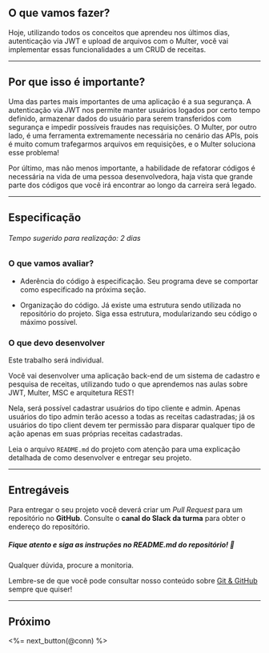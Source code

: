 ## O que vamos fazer?

Hoje, utilizando todos os conceitos que aprendeu nos últimos dias, autenticação via JWT e upload de arquivos com o Multer, você vai implementar essas funcionalidades a um CRUD de receitas.

---

## Por que isso é importante?

Uma das partes mais importantes de uma aplicação é a sua segurança. A autenticação via JWT nos permite manter usuários logados por certo tempo definido, armazenar dados do usuário para serem transferidos com segurança e impedir possíveis fraudes nas requisições. O Multer, por outro lado, é uma ferramenta extremamente necessária no cenário das APIs, pois é muito comum trafegarmos arquivos em requisições, e o Multer soluciona esse problema!

Por último, mas não menos importante, a habilidade de refatorar códigos é necessária na vida de uma pessoa desenvolvedora, haja vista que grande parte dos códigos que você irá encontrar ao longo da carreira será legado.

---

## Especificação

###### Tempo sugerido para realização: 2 dias

### O que vamos avaliar?

- Aderência do código à especificação. Seu programa deve se comportar como especificado na próxima seção.

- Organização do código. Já existe uma estrutura sendo utilizada no repositório do projeto. Siga essa estrutura, modularizando seu código o máximo possível.

### O que devo desenvolver

Este trabalho será individual.

Você vai desenvolver uma aplicação back-end de um sistema de cadastro e pesquisa de receitas, utilizando tudo o que aprendemos nas aulas sobre JWT, Multer, MSC e arquitetura REST!

Nela, será possível cadastrar usuários do tipo cliente e admin. Apenas usuários do tipo admin terão acesso a todas as receitas cadastradas; já os usuários do tipo client devem ter permissão para disparar qualquer tipo de ação apenas em suas próprias receitas cadastradas.

Leia o arquivo `README.md` do projeto com atenção para uma explicação detalhada de como desenvolver e entregar seu projeto.

---

## Entregáveis

Para entregar o seu projeto você deverá criar um _Pull Request_ para um repositório no **GitHub**. Consulte o **canal do Slack da turma** para obter o endereço do repositório.

##### Fique atento e siga as instruções no README.md do repositório! 🧐

Qualquer dúvida, procure a monitoria.

Lembre-se de que você pode consultar nosso conteúdo sobre [Git & GitHub](/fundamentals/git) sempre que quiser!

---

## Próximo

<%= next_button(@conn) %>
